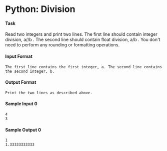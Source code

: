 # Python: Division
#### Task
Read two integers and print two lines. The first line should contain integer division, a//b . The second line
should contain float division, a/b .
You don't need to perform any rounding or formatting operations.

#### Input Format
    The first line contains the first integer, a. The second line contains the second integer, b.

#### Output Format
    Print the two lines as described above.

#### Sample Input 0
    4
    3
#### Sample Output 0
    1
    1.33333333333